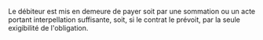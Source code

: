 Le débiteur est mis en demeure de payer soit par une sommation ou un acte portant interpellation suffisante, soit, si le contrat le prévoit, par la seule exigibilité de l'obligation.
